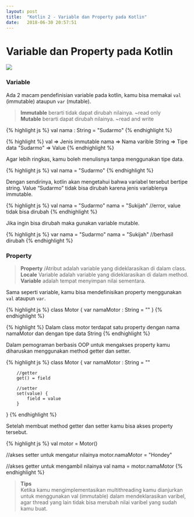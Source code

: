 ```yaml
---
layout: post
title:  "Kotlin 2 - Variable dan Property pada Kotlin"
date:   2018-06-30 20:57:51
---
```



# Variable dan Property pada Kotlin

<img src="https://justynaniemiecki.pl/wp-content/uploads/2017/12/apple-1868496_1920.jpg">

### Variable
Ada 2 macam pendefinisian variable pada kotlin, kamu bisa memakai `val` (immutable) ataupun `var` (mutable).

>**Immutable** berarti tidak dapat dirubah nilainya. ~read only<br>**Mutable** berarti dapat dirubah nilainya. ~read and write

{% highlight js %}
val nama : String = "Sudarmo"
{% endhighlight %}

{% highlight %}
val => Jenis immutable
nama => Nama varible
String => Tipe data
"Sudarmo" => Value
{% endhighlight %}

Agar lebih ringkas, kamu boleh menulisnya tanpa menggunakan tipe data.

{% highlight js %}
val nama = "Sudarmo"
{% endhighlight %}

Dengan sendirinya, kotlin akan mengetahui bahwa variabel tersebut bertipe string. Value “Sudarmo” tidak bisa dirubah karena jenis variablenya immutable.

{% highlight js %}
val nama = "Sudarmo"
nama = "Sukijah" //error, value tidak bisa dirubah
{% endhighlight %}

Jika ingin bisa dirubah maka gunakan variable mutable.

{% highlight js %}
var nama = "Sudarmo"
nama = "Sukijah" //berhasil dirubah
{% endhighlight %}

### Property
>**Property** /Atribut adalah variable yang dideklarasikan di dalam class.<br>**Locale** Variable adalah variable yang dideklarasikan di dalam method.<br>**Variable** adalah tempat menyimpan nilai sementara.

Sama seperti variable, kamu bisa mendefinisikan property menggunakan `val` ataupun `var`.

{% highlight js %}
class Motor {
    var namaMotor : String = ""
}
{% endhighlight %}

{% highlight %}
Dalam class motor terdapat satu property dengan nama namaMotor dan dengan tipe data String
{% endhighlight %}

Dalam pemograman berbasis OOP untuk mengakses property kamu diharuskan menggunakan method getter dan setter.

{% highlight js %}
class Motor {
    var namaMotor : String = ""
    
        //getter
        get() = field
        
        //setter
        set(value) {
            field = value
        }
}
{% endhighlight %}

Setelah membuat method getter dan setter kamu bisa akses property tersebut.

{% highlight js %}
val motor = Motor()

//akses setter untuk mengatur nilainya
motor.namaMotor = "Hondey"

//akses getter untuk mengambil nilainya
val nama = motor.namaMotor
{% endhighlight %}

>**Tips**<br>Ketika kamu mengimplementasikan multithreading kamu dianjurkan untuk menggunakan val (immutable) dalam mendeklarasikan varibel, agar thread yang lain tidak bisa merubah nilai varibel yang sudah kamu buat.







